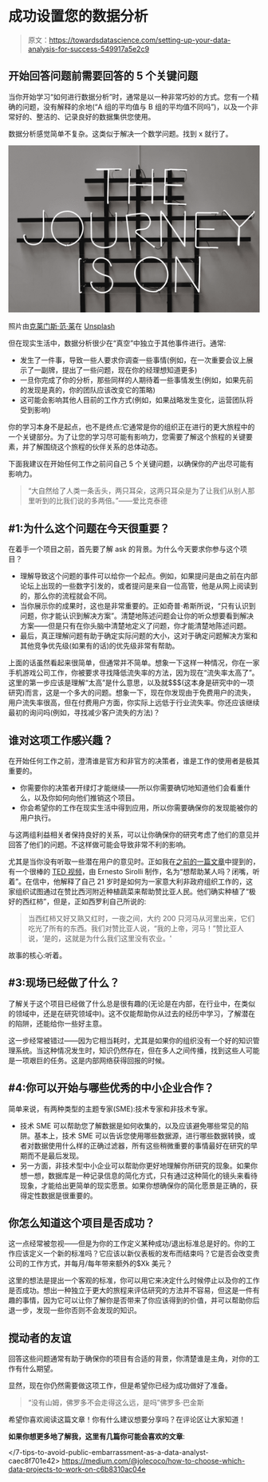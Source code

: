 # 成功设置您的数据分析

> 原文：<https://towardsdatascience.com/setting-up-your-data-analysis-for-success-549917a5e2c9>

## 开始回答问题前需要回答的 5 个关键问题

当你开始学习“如何进行数据分析”时，通常是以一种非常巧妙的方式。您有一个精确的问题，没有解释的余地(“A 组的平均值与 B 组的平均值不同吗”)，以及一个非常好的、整洁的、记录良好的数据集供您使用。

数据分析感觉简单不复杂。这类似于解决一个数学问题。找到 x 就行了。

![](img/6a3c814ece6fec74fb83375ee376fe0a.png)

照片由[克莱门斯·范·莱](https://unsplash.com/@clemensvanlay?utm_source=medium&utm_medium=referral)在 [Unsplash](https://unsplash.com?utm_source=medium&utm_medium=referral)

但在现实生活中，数据分析很少在“真空”中独立于其他事件进行。通常:

*   发生了一件事，导致一些人要求你调查一些事情(例如，在一次重要会议上展示了一副牌，提出了一些问题，现在你的经理想知道更多)
*   一旦你完成了你的分析，那些同样的人期待着一些事情发生(例如，如果先前的发现是真的，你的团队应该改变它的策略)
*   这可能会影响其他人目前的工作方式(例如，如果战略发生变化，运营团队将受到影响)

你的学习本身不是起点，也不是终点:它通常是你的组织正在进行的更大旅程中的一个关键部分。为了让您的学习尽可能有影响力，您需要了解这个旅程的关键要素，并了解围绕这个旅程的伙伴关系的总体动态。

下面我建议在开始任何工作之前问自己 5 个关键问题，以确保你的产出尽可能有影响力。

> “大自然给了人类一条舌头，两只耳朵，这两只耳朵是为了让我们从别人那里听到的比我们说的多两倍。”——爱比克泰德

## #1:为什么这个问题在今天很重要？

在着手一个项目之前，首先要了解 ask 的背景。为什么今天要求你参与这个项目？

*   理解导致这个问题的事件可以给你一个起点。例如，如果提问是由之前在内部论坛上出现的一些数字引发的，或者提问是来自一位高管，他是从网上阅读到的，那么你的流程就会不同。
*   当你展示你的成果时，这也是非常重要的。正如奇普·希斯所说，“只有认识到问题，你才能认识到解决方案”。清楚地陈述问题会让你的听众想要看到解决方案——但是只有在你头脑中清楚地定义了问题，你才能清楚地陈述问题。
*   最后，真正理解问题有助于确定实际问题的大小，这对于确定问题解决方案和其他竞争优先级(如果有的话)的优先级非常有帮助。

上面的话虽然看起来很简单，但通常并不简单。想象一下这样一种情况，你在一家手机游戏公司工作，你被要求寻找降低流失率的方法，因为现在“流失率太高了”。这里的第一步应该是理解“太高”是什么意思，以及就$$$(这本身是研究中的一项研究)而言，这是一个多大的问题。想象一下，现在你发现由于免费用户的流失，用户流失率很高，但在付费用户方面，你实际上远低于行业流失率。你还应该继续最初的询问吗(例如，寻找减少客户流失的方法)？

## 谁对这项工作感兴趣？

在开始任何工作之前，澄清谁是官方和非官方的决策者，谁是工作的使用者是极其重要的。

*   你需要你的决策者开绿灯才能继续——所以你需要确切地知道他们会看重什么，以及你如何向他们推销这个项目。
*   你会希望你的工作在现实生活中得到应用，所以你需要确保你的发现能被你的用户执行。

与这两组利益相关者保持良好的关系，可以让你确保你的研究考虑了他们的意见并回答了他们的问题。不这样做可能会导致非常不利的影响。

尤其是当你没有听取一些潜在用户的意见时。正如我在[之前的一篇文章](https://medium.com/@jordangom/dear-data-friends-are-you-listening-602c526877fb)中提到的，有一个很棒的 [TED 视频](https://www.ted.com/talks/ernesto_sirolli_want_to_help_someone_shut_up_and_listen/transcript?language=en)，由 Ernesto Sirolli 制作，名为“想帮助某人吗？闭嘴，听着”。在信中，他解释了自己 21 岁时是如何为一家意大利非政府组织工作的，这家组织试图通过在赞比西河附近种植蔬菜来帮助赞比亚人民。他们确实种植了“极好的西红柿”，但是，正如西罗利自己所说的:

> 当西红柿又好又熟又红时，一夜之间，大约 200 只河马从河里出来，它们吃光了所有的东西。我们对赞比亚人说，“我的上帝，河马！”赞比亚人说，‘是的，这就是为什么我们这里没有农业。'

故事的核心:听着。

## **#3:现场已经做了什么？**

了解关于这个项目已经做了什么总是很有趣的(无论是在内部，在行业中，在类似的领域中，还是在研究领域中)。这不仅能帮助你从过去的经历中学习，了解潜在的陷阱，还能给你一些好主意。

这一步经常被错过——因为它相当耗时，尤其是如果你的组织没有一个好的知识管理系统。当这种情况发生时，知识仍然存在，但在多人之间传播，找到这些人可能是一项艰巨的任务。这是内部网络获得回报的时候。

## #4:你可以开始与哪些优秀的中小企业合作？

简单来说，有两种类型的主题专家(SME):技术专家和非技术专家。

*   技术 SME 可以帮助您了解数据是如何收集的，以及应该避免哪些常见的陷阱。基本上，技术 SME 可以告诉您使用哪些数据源，进行哪些数据转换，或者对数据使用什么样的正确过滤器，所有这些稍微重要的事情最好在研究的早期而不是最后发现。
*   另一方面，非技术型中小企业可以帮助你更好地理解你所研究的现象。如果你想一想，数据库是一种记录信息的简化方式，只有通过这种简化的镜头来看待现象，才能给出更简单的现实愿景。如果你想确保你的简化愿景是正确的，获得定性数据是很重要的。

## 你怎么知道这个项目是否成功？

这一点经常被忽视——但是为你的工作定义某种成功/退出标准总是好的。你的工作应该定义一个新的标准吗？它应该以新仪表板的发布而结束吗？它是否会改变贵公司的工作方式，并每月/每年带来额外的$Xk 美元？

这里的想法是提出一个客观的标准，你可以用它来决定什么时候停止以及你的工作是否成功。想出一种独立于更大的旅程来评估研究的方法并不容易，但这是一件有趣的事情，因为它可以让你了解你是否带来了你应该得到的价值，并可以帮助你后退一步，发现一些你否则不会发现的知识。

## 搅动者的友谊

回答这些问题通常有助于确保你的项目有合适的背景，你清楚谁是主角，对你的工作有什么期望。

显然，现在你仍然需要做这项工作，但是希望你已经为成功做好了准备。

> “没有山姆，佛罗多不会走得这么远，是吗”佛罗多·巴金斯

希望你喜欢阅读这篇文章！你有什么建议想要分享吗？在评论区让大家知道！

**如果你想更多地了解我，这里有几篇你可能会喜欢的文章**:

</7-tips-to-avoid-public-embarrassment-as-a-data-analyst-caec8f701e42>  </how-to-build-a-successful-dashboard-359c8cb0f610>  <https://medium.com/@jolecoco/how-to-choose-which-data-projects-to-work-on-c6b8310ac04e> 
